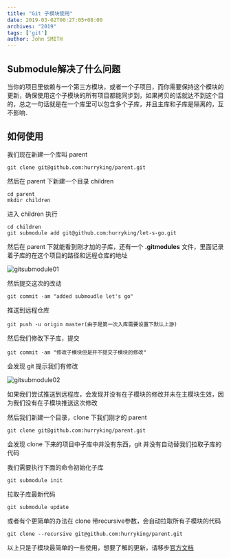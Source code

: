 ```yaml
---
title: "Git 子模块使用"
date: 2019-03-02T00:27:05+08:00
archives: "2019"
tags: ['git']
author: John SMITH
---
```


## Submodule解决了什么问题

当你的项目里依赖与一个第三方模块，或者一个子项目，而你需要保持这个模块的更新，确保使用这个子模块的所有项目都能同步到，如果拷贝的话就达不到这个目的，总之一句话就是在一个库里可以包含多个子库，并且主库和子库是隔离的，互不影响．

## 如何使用

我们现在新建一个库叫 parent
```
git clone git@github.com:hurryking/parent.git
```

然后在 parent 下新建一个目录 children
```
cd parent
mkdir children
```
进入 children 执行
```
cd children
git submodule add git@github.com:hurryking/let-s-go.git
```
然后在 parent 下就能看到刚才加的子库，还有一个 **.gitmodules** 文件，里面记录着子库的在这个项目的路径和远程仓库的地址

![gitsubmodule01](https://hurryking.github.io/img/gitsubmodule01.png)

然后提交这次的改动
```
git commit -am "added submoudle let's go"
```
推送到远程仓库
```
git push -u origin master(由于是第一次入库需要设置下默认上游)
```
然后我们修改下子库，提交
```
git commit -am "修改子模块但是并不提交子模块的修改"
```
会发现 git 提示我们有修改

![gitsubmodule02](https://hurryking.github.io/img/gitsubmodule02.png)

如果我们尝试推送到远程库，会发现并没有在子模块的修改并未在主模块生效，因为我们没有在子模块推送这次修改

然后我们新建一个目录，clone 下我们刚才的 parent
```
git clone git@github.com:hurryking/parent.git
```
会发现 clone 下来的项目中子库中并没有东西，git 并没有自动替我们拉取子库的代码

我们需要执行下面的命令初始化子库
```
git submodule init
```
拉取子库最新代码
```
git submodule update
```
或者有个更简单的办法在 clone 带recursive参数，会自动拉取所有子模块的代码
```
git clone --recursive git@github.com:hurryking/parent.git
```

以上只是子模块最简单的一些使用，想要了解的更新，请移步[官方文档](https://git-scm.com/book/zh/v2/Git-%E5%B7%A5%E5%85%B7-%E5%AD%90%E6%A8%A1%E5%9D%97)
